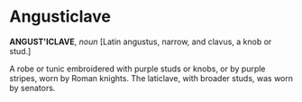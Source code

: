 # Angusticlave

**ANGUST'ICLAVE**, _noun_ \[Latin angustus, narrow, and clavus, a knob or stud.\]

A robe or tunic embroidered with purple studs or knobs, or by purple stripes, worn by Roman knights. The laticlave, with broader studs, was worn by senators.